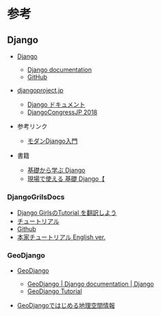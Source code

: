 # 参考

## Django

* [Django](https://www.djangoproject.com/)
    * [Django documentation](https://docs.djangoproject.com/en/2.0/)
    * [GitHub](https://github.com/django)
* [djangoproject.jp](http://djangoproject.jp/)
    * [Django ドキュメント](https://docs.djangoproject.com/ja/2.0/)
    * [DjangoCongressJP 2018](https://djangocongress.jp/)

* 参考リンク
    * [モダンDjango入門](https://codezine.jp/article/corner/723)
* 書籍
    * [基礎から学ぶ Django](https://www.amazon.co.jp/dp/486354247X)
    * [現場で使える 基礎 Django【](https://booth.pm/ja/items/823251)

### DjangoGrilsDocs

* [Django GirlsのTutorial を翻訳しよう](https://bit.ly/2rWD1tE)
* [チュートリアル](https://djangogirlsjapan.gitbooks.io/workshop_tutorialjp/content/)
* [Github](https://github.com/DjangoGirlsJapan/tutorialJP)
* [本家チュートリアル English ver.](https://tutorial.djangogirls.org/en/)

### GeoDjango

* [GeoDjango](https://docs.djangoproject.com/en/2.0/ref/contrib/gis/)
    * [GeoDjango | Django documentation | Django](https://docs.djangoproject.com/en/2.0/ref/contrib/gis/)
    * [GeoDjango Tutorial](https://docs.djangoproject.com/en/2.0/ref/contrib/gis/tutorial/)

* [GeoDjangoではじめる地理空間情報](https://speakerdeck.com/homata/geodjangodehazimerudi-li-kong-jian-qing-bao)
